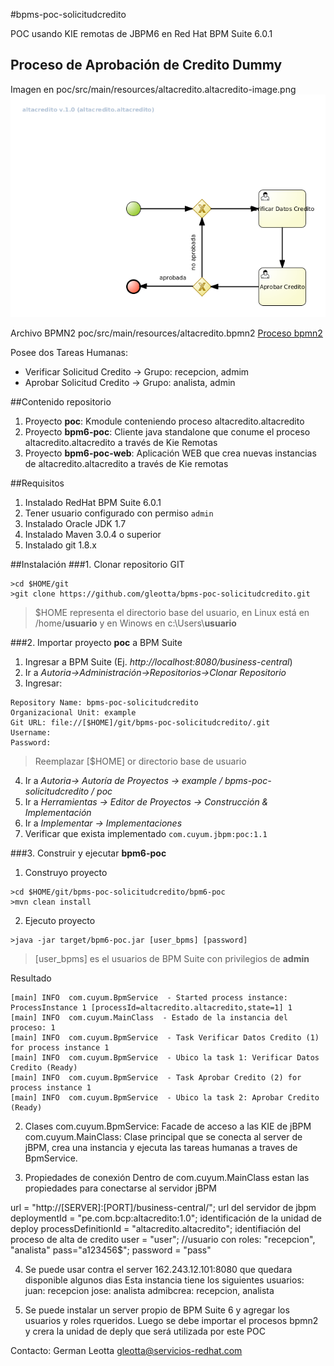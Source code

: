 #bpms-poc-solicitudcredito

POC usando KIE remotas de JBPM6 en Red Hat BPM Suite 6.0.1 

## Proceso de Aprobación de Credito Dummy
Imagen en poc/src/main/resources/altacredito.altacredito-image.png
![Proceso alta crédito](bpm6-poc/src/main/resources/altacredito.altacredito.png "Proceso alta credito")

Archivo BPMN2 poc/src/main/resources/altacredito.bpmn2
[Proceso bpmn2](poc/src/main/resources/altacredito.bpmn2 "Proceso bpmn2")

Posee dos Tareas Humanas:
* Verificar Solicitud Credito -> Grupo: recepcion, admim
* Aprobar Solicitud Credito -> Grupo: analista, admin


##Contenido repositorio
1. Proyecto **poc**: Kmodule conteniendo proceso altacredito.altacredito
2. Proyecto **bpm6-poc**: Cliente java standalone que conume el proceso altacredito.altacredito a través de Kie Remotas
3. Proyecto **bpm6-poc-web**: Aplicación WEB que crea nuevas instancias de altacredito.altacredito a través de Kie remotas


##Requisitos
1. Instalado RedHat BPM Suite 6.0.1
2. Tener usuario configurado con permiso `admin`
3. Instalado Oracle JDK 1.7 
4. Instalado Maven 3.0.4 o superior
5. Instalado git 1.8.x


##Instalación
###1. Clonar repositorio GIT

```
>cd $HOME/git
>git clone https://github.com/gleotta/bpms-poc-solicitudcredito.git
```
> $HOME representa el directorio base del usuario, en Linux está en /home/**usuario** y en Winows en c:\\Users\\**usuario**

###2. Importar proyecto **poc** a BPM Suite
1. Ingresar a BPM Suite (Ej. *http://localhost:8080/business-central*)
2. Ir a *Autoria->Administración->Repositorios->Clonar Repositorio*
3. Ingresar:
```  
Repository Name: bpms-poc-solicitudcredito
Organizacional Unit: example
Git URL: file://[$HOME]/git/bpms-poc-solicitudcredito/.git
Username:
Password:
```
> Reemplazar [$HOME] or directorio base de usuario

4. Ir a *Autoria-> Autoría de Proyectos -> example / bpms-poc-solicitudcredito / poc* 
5. Ir a *Herramientas -> Editor de Proyectos -> Construcción & Implementación*
6. Ir a *Implementar -> Implementaciones*  
7. Verificar que exista implementado `com.cuyum.jbpm:poc:1.1`

###3. Construir y ejecutar **bpm6-poc**
1. Construyo proyecto
```
>cd $HOME/git/bpms-poc-solicitudcredito/bpm6-poc
>mvn clean install
```

2. Ejecuto proyecto
```
>java -jar target/bpm6-poc.jar [user_bpms] [password]
```

> [user_bpms] es el usuarios de BPM Suite con privilegios de **admin**

Resultado
```
[main] INFO  com.cuyum.BpmService  - Started process instance: ProcessInstance 1 [processId=altacredito.altacredito,state=1] 1
[main] INFO  com.cuyum.MainClass  - Estado de la instancia del proceso: 1
[main] INFO  com.cuyum.BpmService  - Task Verificar Datos Credito (1) for process instance 1
[main] INFO  com.cuyum.BpmService  - Ubico la task 1: Verificar Datos Credito (Ready)
[main] INFO  com.cuyum.BpmService  - Task Aprobar Credito (2) for process instance 1
[main] INFO  com.cuyum.BpmService  - Ubico la task 2: Aprobar Credito (Ready)

```


2) Clases
com.cuyum.BpmService: Facade de acceso a las KIE de jBPM
com.cuyum.MainClass: Clase principal que se conecta al server de jBPM, crea una instancia 
y ejecuta las tareas humanas a traves de BpmService.

3) Propiedades de conexión
Dentro de com.cuyum.MainClass estan las propiedades para conectarse al servidor jBPM

url = "http://[SERVER]:[PORT]/business-central/"; url del servidor de jbpm
deploymentId = "pe.com.bcp:altacredito:1.0"; identificación de la unidad de deploy
processDefinitionId = "altacredito.altacredito"; identifiación del proceso de alta de credito
user = "user"; //usuario con roles: "recepcion", "analista" pass="a123456$";
password = "pass"

4) Se puede usar contra el server 162.243.12.101:8080 que quedara disponible algunos dias
Esta instancia tiene los siguientes usuarios:
juan: recepcion
jose: analista
admibcrea: recepcion, analista

5) Se puede instalar un server propio de BPM Suite 6 y agregar los usuarios y roles rqueridos.
Luego se debe importar el procesos bpmn2 y crera la unidad de deply que será utilizada por
este POC

Contacto: German Leotta <gleotta@servicios-redhat.com>



